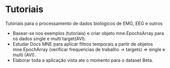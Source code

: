 # Tutoriais
Tutoriais para o processamento de dados biológicos de EMG, EEG e outros


- Basear-se nos exemplos (tutoriais) e criar objeto mne.EpochsArray para os dados single e multi target(AVI).
- Estudar Docs MNE para aplicar filtros temporais a partir de objetos mne.EpochArray (verificar frequencias de trabalho -> targets) => single e multi (AVI).
- Elaborar toda a aplicação vista ate o momento para o dataset Beta.
